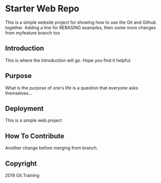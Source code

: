 # Starter Web Repo

This is a simple website project for showing how to use the Git and Github together. Adding 
a line for REBASING examples, then 
some more changes from myfeature branch too

## Introduction

This is where the Introduction will go. Hope you find it helpful.

## Purpose

What is the purpose of one's life is a question that everyone asks themselves...

## Deployment

This is a simple web project

## How To Contribute

Another change before merging from branch.

## Copyright
2019 Git.Training
